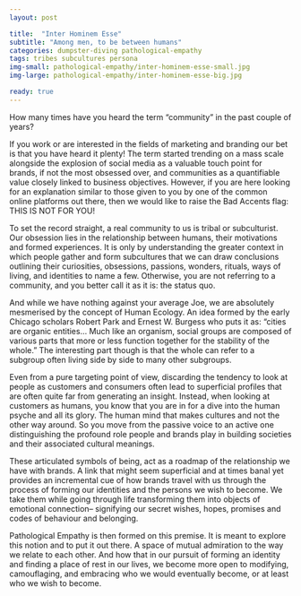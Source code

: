 ```yaml
---
layout: post

title:  "Inter Hominem Esse"
subtitle: "Among men, to be between humans"
categories: dumpster-diving pathological-empathy
tags: tribes subcultures persona
img-small: pathological-empathy/inter-hominem-esse-small.jpg
img-large: pathological-empathy/inter-hominem-esse-big.jpg

ready: true
---
```


How many times have you heard the term “community” in the past couple of years?
<!--more-->
If you work or are interested in the fields of marketing and branding our bet is that you have heard it plenty! The term started trending on a mass scale alongside the explosion of social media as a valuable touch point for brands, if not the most obsessed over, and communities as a quantifiable value closely linked to business objectives. However, if you are here looking for an explanation similar to those given to you by one of the common online platforms out there, then we would like to raise the Bad Accents flag: THIS IS NOT FOR YOU! 

To set the record straight, a real community to us is tribal or subculturist. Our obsession lies in the relationship between humans, their motivations and formed experiences. It is only by understanding the greater context in which people gather and form subcultures that we can draw conclusions outlining their curiosities, obsessions, passions, wonders, rituals, ways of living, and identities to name a few. Otherwise, you are not referring to a community, and you better call it as it is: the status quo. 

And while we have nothing against your average Joe, we are absolutely mesmerised by the concept of Human Ecology. An idea formed by the early Chicago scholars Robert Park and Ernest W. Burgess who puts it as: “cities are organic entities… Much like an organism, social groups are composed of various parts that more or less function together for the stability of the whole.” The interesting part though is that the whole can refer to a subgroup often living side by side to many other subgroups. 

Even from a pure targeting point of view, discarding the tendency to look at people as customers and consumers often lead to superficial profiles that are often quite far from generating an insight. Instead, when looking at customers as humans, you know that you are in for a dive into the human psyche and all its glory. The human mind that makes cultures and not the other way around. So you move from the passive voice to an active one distinguishing the profound role people and brands play in building societies and their associated cultural meanings.    

These articulated symbols of being, act as a roadmap of the relationship we have with brands. A link that might seem superficial and at times banal yet provides an incremental cue of how brands travel with us through the process of forming our identities and the persons we wish to become. We take them while going through life transforming them into objects of emotional connection– signifying our secret wishes, hopes, promises and codes of behaviour and belonging.

Pathological Empathy is then formed on this premise. It is meant to explore this notion and to put it out there. A space of mutual admiration to the way we relate to each other. And how that in our pursuit of forming an identity and finding a place of rest in our lives, we become more open to modifying, camouflaging, and embracing who we would eventually become, or at least who we wish to become.
